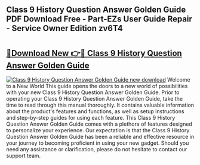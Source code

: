 ## Class 9 History Question Answer Golden Guide PDF Download Free - Part-EZs User Guide Repair - Service Owner Edition zv6T4

# <h2><a href="http://bc80604.oget.top/?id=Class+9+History+Question+Answer+Golden+Guide">🔗Download New 👉🔴 Class 9 History Question Answer Golden Guide</a></h2>

[![Class 9 History Question Answer Golden Guide new download](https://i.imgur.com/5g1atiW.png)](http://bc80604.oget.top/?id=Class+9+History+Question+Answer+Golden+Guide)
Welcome to a New World This guide opens the doors to a new world of possibilities with your new Class 9 History Question Answer Golden Guide. Prior to operating your Class 9 History Question Answer Golden Guide, take the time to read through this manual thoroughly. It contains valuable information about the product's features and functions, as well as setup instructions and step-by-step guides for using each feature. This Class 9 History Question Answer Golden Guide comes with a plethora of features designed to personalize your experience. Our expectation is that the Class 9 History Question Answer Golden Guide has been a reliable and effective resource in your journey to becoming proficient in using your new gadget. Should you need any assistance or clarification, please do not hesitate to contact our support team.
